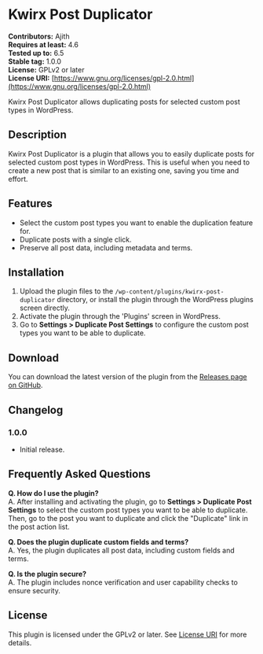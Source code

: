 # Kwirx Post Duplicator

**Contributors:** Ajith  
**Requires at least:** 4.6  
**Tested up to:** 6.5  
**Stable tag:** 1.0.0  
**License:** GPLv2 or later  
**License URI:** [https://www.gnu.org/licenses/gpl-2.0.html](https://www.gnu.org/licenses/gpl-2.0.html)  

Kwirx Post Duplicator allows duplicating posts for selected custom post types in WordPress.

## Description

Kwirx Post Duplicator is a plugin that allows you to easily duplicate posts for selected custom post types in WordPress. This is useful when you need to create a new post that is similar to an existing one, saving you time and effort.

## Features

- Select the custom post types you want to enable the duplication feature for.
- Duplicate posts with a single click.
- Preserve all post data, including metadata and terms.


## Installation

1. Upload the plugin files to the `/wp-content/plugins/kwirx-post-duplicator` directory, or install the plugin through the WordPress plugins screen directly.
2. Activate the plugin through the 'Plugins' screen in WordPress.
3. Go to **Settings > Duplicate Post Settings** to configure the custom post types you want to be able to duplicate.

## Download

You can download the latest version of the plugin from the [Releases page on GitHub](https://github.com/Kwirx/kwirx-post-duplicator/releases/latest).

## Changelog

### 1.0.0
* Initial release.

## Frequently Asked Questions

**Q. How do I use the plugin?**  
A. After installing and activating the plugin, go to **Settings > Duplicate Post Settings** to select the custom post types you want to be able to duplicate. Then, go to the post you want to duplicate and click the "Duplicate" link in the post action list.

**Q. Does the plugin duplicate custom fields and terms?**  
A. Yes, the plugin duplicates all post data, including custom fields and terms.

**Q. Is the plugin secure?**  
A. The plugin includes nonce verification and user capability checks to ensure security.

## License

This plugin is licensed under the GPLv2 or later. See [License URI](https://www.gnu.org/licenses/gpl-2.0.html) for more details.
